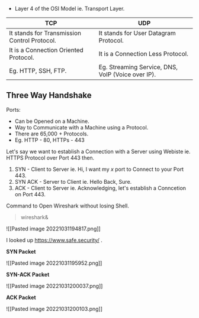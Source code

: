 - Layer 4 of the OSI Model ie. Transport Layer.

TCP | UDP
------------ | ------------ 
It stands for Transmission Control Protocol. | It stands for User Datagram Protocol. 
It is a Connection Oriented Protocol. | It is a Connection Less Protocol.
Eg. HTTP, SSH, FTP. | Eg. Streaming Service, DNS, VoIP (Voice over IP).

## Three Way Handshake

 Ports: 
 - Can be Opened on a Machine.
 - Way to Communicate with a Machine using a Protocol.
 - There are 65,000 + Protocols.
 - Eg. HTTP - 80, HTTPs - 443

Let's say we want to establish a Connection with a Server using Webiste ie. HTTPS Protocol over Port 443 then.

1. SYN - Client to Server ie. Hi, I want my *x* port to Connect to your Port 443.
2. SYN ACK - Server to Client ie. Hello Back, Sure.
3. ACK - Client to Server ie. Acknowledging, let's establish a Conncetion on Port 443.

Command to Open Wireshark without losing Shell.

> wireshark&

![[Pasted image 20221031194817.png]]

I looked up https://www.safe.security/ .

**SYN Packet**

![[Pasted image 20221031195952.png]]

**SYN-ACK Packet**

![[Pasted image 20221031200037.png]]

**ACK Packet**

![[Pasted image 20221031200103.png]]
